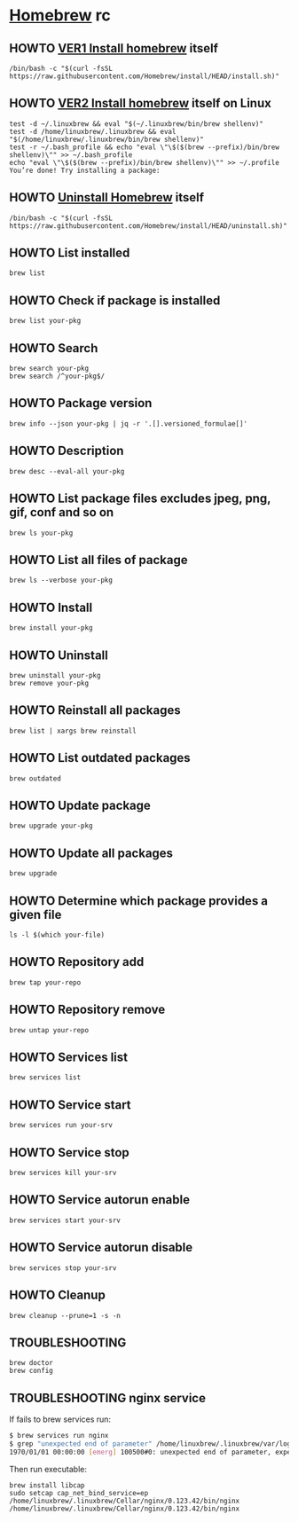 # [Homebrew][] rc

[homebrew]: https://github.com/homebrew/brew

## HOWTO [VER1 Install homebrew][] itself

    /bin/bash -c "$(curl -fsSL https://raw.githubusercontent.com/Homebrew/install/HEAD/install.sh)"

[ver1 install homebrew]: https://brew.sh/#Install%20Homebrew

## HOWTO [VER2 Install homebrew][] itself on Linux

    test -d ~/.linuxbrew && eval "$(~/.linuxbrew/bin/brew shellenv)"
    test -d /home/linuxbrew/.linuxbrew && eval "$(/home/linuxbrew/.linuxbrew/bin/brew shellenv)"
    test -r ~/.bash_profile && echo "eval \"\$($(brew --prefix)/bin/brew shellenv)\"" >> ~/.bash_profile
    echo "eval \"\$($(brew --prefix)/bin/brew shellenv)\"" >> ~/.profile
    You’re done! Try installing a package:

[ver2 install homebrew]: https://docs.brew.sh/Homebrew-on-Linux#install

## HOWTO [Uninstall Homebrew][] itself

    /bin/bash -c "$(curl -fsSL https://raw.githubusercontent.com/Homebrew/install/HEAD/uninstall.sh)"

[uninstall homebrew]: https://github.com/homebrew/install?tab=readme-ov-file#uninstall-homebrew

## HOWTO List installed

    brew list

## HOWTO Check if package is installed

    brew list your-pkg

## HOWTO Search

    brew search your-pkg
    brew search /^your-pkg$/

## HOWTO Package version

    brew info --json your-pkg | jq -r '.[].versioned_formulae[]'

## HOWTO Description

    brew desc --eval-all your-pkg

## HOWTO List package files excludes jpeg, png, gif, conf and so on

    brew ls your-pkg

## HOWTO List all files of package

    brew ls --verbose your-pkg

## HOWTO Install

    brew install your-pkg

## HOWTO Uninstall

    brew uninstall your-pkg
    brew remove your-pkg

## HOWTO Reinstall all packages

    brew list | xargs brew reinstall

## HOWTO List outdated packages

    brew outdated

## HOWTO Update package

    brew upgrade your-pkg

## HOWTO Update all packages

    brew upgrade

## HOWTO Determine which package provides a given file

    ls -l $(which your-file)

## HOWTO Repository add

    brew tap your-repo

## HOWTO Repository remove

    brew untap your-repo

## HOWTO Services list

    brew services list

## HOWTO Service start

    brew services run your-srv

## HOWTO Service stop

    brew services kill your-srv

## HOWTO Service autorun enable

    brew services start your-srv

## HOWTO Service autorun disable

    brew services stop your-srv

## HOWTO Cleanup

    brew cleanup --prune=1 -s -n

## TROUBLESHOOTING

    brew doctor
    brew config

## TROUBLESHOOTING nginx service

If fails to brew services run:

```sh
$ brew services run nginx
$ grep "unexpected end of parameter" /home/linuxbrew/.linuxbrew/var/log/nginx/error.log | head -n 1
1970/01/01 00:00:00 [emerg] 100500#0: unexpected end of parameter, expecting ";" in command line
```

Then run executable:

    brew install libcap
    sudo setcap cap_net_bind_service=ep /home/linuxbrew/.linuxbrew/Cellar/nginx/0.123.42/bin/nginx
    /home/linuxbrew/.linuxbrew/Cellar/nginx/0.123.42/bin/nginx
